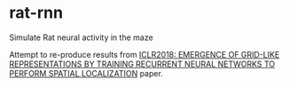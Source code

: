 # rat-rnn
Simulate Rat neural activity in the maze

Attempt to re-produce results from [ICLR2018: EMERGENCE OF GRID-LIKE REPRESENTATIONS BY TRAINING RECURRENT NEURAL NETWORKS TO PERFORM SPATIAL LOCALIZATION](https://openreview.net/pdf?id=B17JTOe0-) paper.
